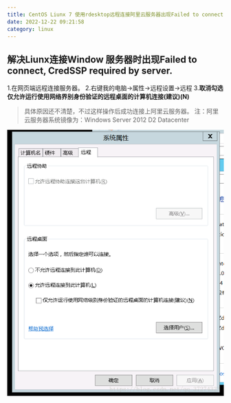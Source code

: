 ```yaml
---
title: CentOS Liunx 7 使用rdesktop远程连接阿里云服务器出现Failed to connect, CredSSP required by server.
date: 2022-12-22 09:21:58
category: linux
---
```


## 解决Liunx连接Window 服务器时出现Failed to connect, CredSSP required by server.
1.在网页端远程连接服务器。
2.右键我的电脑->属性->远程设置->远程
3.**取消勾选 仅允许运行使用网络界别身份验证的远程桌面的计算机连接(建议)(N)**

> 具体原因还不清楚，不过这样操作后成功连接上阿里云服务器。
> 注：阿里云服务器系统镜像为：Windows Server 2012 D2 Datacenter

![修改后的图片](/images/blog/linux/b-7-1.png)